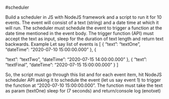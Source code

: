 #scheduler

Build a scheduler in JS with NodeJS framework and a script to run it for 10 events.
The event will consist of a text (string) and a date time at which it will run.
The scheduler must schedule the event to trigger a function at the date time mentioned in the event body.
The trigger function (API) must accept the text as input, sleep for the duration of text length and return text backwards.
Example
Let say list of events is
[
            	{
                            	“text”: “textOne”,
                            	“dateTime”: “2020-07-10 15:00:00.000”
},
{

“text”: “textTwo”,
                            	“dateTime”: “2020-07-15 14:00:00.000”
},
{
                            	“text”: “textFinal”,
                            	“dateTime”: “2020-07-15 15:00:00.000”
}
]
 
So, the script must go through this list and for each event item, hit NodeJS scheduler API asking it to schedule the event (let us say event 1) to trigger the function at “2020-07-10 15:00:00.000”. The function must take the text as param (textOne) sleep for (7 seconds) and return/console log (enotxet)

